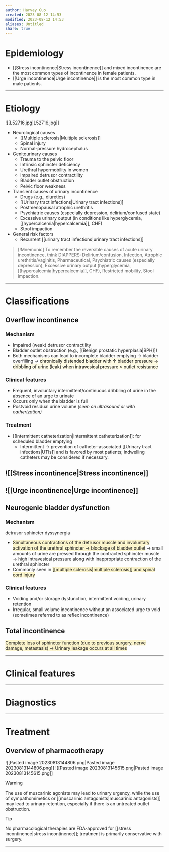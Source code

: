 ```yaml
---
author: Harvey Guo
created: 2023-08-12 14:53
modified: 2023-08-12 14:53
aliases: Untitled
share: true
---
```

# Epidemiology
- [[Stress incontinence|Stress incontinence]] and mixed incontinence are the most common types of incontinence in female patients.
- [[Urge incontinence|Urge incontinence]] is the most common type in male patients.

---
# Etiology
![[L52716.jpg|L52716.jpg]]
- Neurological causes
	- [[Multiple sclerosis|Multiple sclerosis]]
	- Spinal injury
	- Normal-pressure hydrocephalus
- Genitourinary causes
	- Trauma to the pelvic floor 
	- Intrinsic sphincter deficiency
	- Urethral hypermobility in women
	- Impaired detrusor contractility
	- Bladder outlet obstruction
	- Pelvic floor weakness
- Transient causes of urinary incontinence
	- Drugs (e.g., diuretics)
	- [[Urinary tract infections|Urinary tract infections]]
	- Postmenopausal atrophic urethritis
	- Psychiatric causes (especially depression, delirium/confused state)
	- Excessive urinary output (in conditions like hyperglycemia, [[hypercalcemia|hypercalcemia]], CHF)
	- Stool impaction
- General risk factors
	- Recurrent [[urinary tract infections|urinary tract infections]]

 >[!Mnemonic] 
>To remember the reversible causes of acute urinary incontinence, think DIAPPERS: Delirium/confusion, Infection, Atrophic urethritis/vaginitis, Pharmaceutical, Psychiatric causes (especially depression), Excessive urinary output (hyperglycemia, [[hypercalcemia|hypercalcemia]], CHF), Restricted mobility, Stool impaction.

---
# Classifications
## Overflow incontinence
### Mechanism
- Impaired (weak) detrusor contractility
- Bladder outlet obstruction (e.g., [[Benign prostatic hyperplasia|BPH]])
- Both mechanisms can lead to incomplete bladder emptying → bladder overfilling → <mark style="background: #FFF3A34A;">chronically distended bladder with ↑ bladder pressure → dribbling of urine (leak) when intravesical pressure > outlet resistance</mark>
### Clinical features
- Frequent, involuntary intermittent/continuous dribbling of urine in the absence of an urge to urinate
- Occurs only when the bladder is full
- Postvoid residual urine volume *(seen on ultrasound or with catherization)*
### Treatment
- [[Intermittent catheterization|Intermittent catheterization]]: for scheduled bladder emptying
	- Intermittent -> prevention of catheter-associated [[Urinary tract infections|UTIs]] and is favored by most patients; indwelling catheters may be considered if necessary.
## ![[Stress incontinence|Stress incontinence]]
## ![[Urge incontinence|Urge incontinence]]
## Neurogenic bladder dysfunction
### Mechanism
detrusor sphincter dyssynergia
- <span style="background:rgba(240, 200, 0, 0.2)">Simultaneous contractions of the detrusor muscle and involuntary activation of the urethral sphincter → blockage of bladder outlet</span> → small amounts of urine are pressed through the contracted sphincter muscle → high intravesical pressure along with inappropriate contraction of the urethral sphincter
- Commonly seen in <span style="background:rgba(240, 200, 0, 0.2)">[[multiple sclerosis|multiple sclerosis]] and spinal cord injury </span>
### Clinical features
- Voiding and/or storage dysfunction, intermittent voiding, urinary retention
- Irregular, small volume incontinence without an associated urge to void (sometimes referred to as reflex incontinence)
## Total incontinence
<span style="background:rgba(240, 200, 0, 0.2)">Complete loss of sphincter function (due to previous surgery, nerve damage, metastasis) → Urinary leakage occurs at all times</span>


---
# Clinical features


---
# Diagnostics


---
# Treatment
## Overview of pharmacotherapy
![[Pasted image 20230813144806.png|Pasted image 20230813144806.png]]
![[Pasted image 20230813145615.png|Pasted image 20230813145615.png]]
>[!warning] 
>The use of muscarinic agonists may lead to urinary urgency, while the use of sympathomimetics or [[muscarinic antagonists|muscarinic antagonists]] may lead to urinary retention, especially if there is an untreated outlet obstruction.

>[!tip] 
>No pharmacological therapies are FDA-approved for [[stress incontinence|stress incontinence]]; treatment is primarily conservative with surgery.

---
